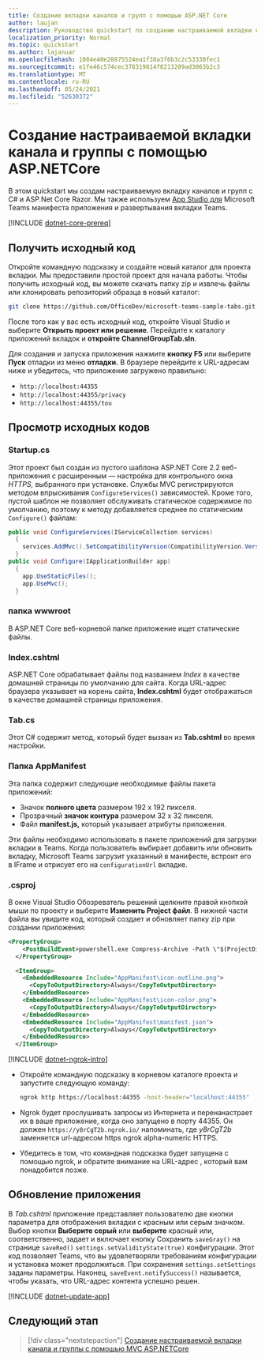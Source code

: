 ```yaml
---
title: Создание вкладки каналов и групп с помощью ASP.NET Core
author: laujan
description: Руководство quickstart по созданию настраиваемой вкладки канала и группы с ASP.NET Core.
localization_priority: Normal
ms.topic: quickstart
ms.author: lajanuar
ms.openlocfilehash: 1004e40e28875524ea1f38a3f6b3c2c53330fec1
ms.sourcegitcommit: e1fe46c574cec378319814f8213209ad3063b2c3
ms.translationtype: MT
ms.contentlocale: ru-RU
ms.lasthandoff: 05/24/2021
ms.locfileid: "52630372"
---
```

# <a name="create-a-custom-channel-and-group-tab-with-aspnetcore"></a>Создание настраиваемой вкладки канала и группы с помощью ASP.NETCore

В этом quickstart мы создам настраиваемую вкладку каналов и групп с C# и ASP.Net Core Razor. Мы также используем [App Studio для](~/concepts/build-and-test/app-studio-overview.md) Microsoft Teams манифеста приложения и развертывания вкладки Teams.

[!INCLUDE [dotnet-core-prereq](~/includes/tabs/dotnet-core-prereq.md)]

## <a name="get-the-source-code"></a>Получить исходный код

Откройте командную подсказку и создайте новый каталог для проекта вкладки. Мы предоставили простой проект для начала работы. Чтобы получить исходный код, вы можете скачать папку zip и извлечь файлы или клонировать репозиторий образца в новый каталог:

```bash
git clone https://github.com/OfficeDev/microsoft-teams-sample-tabs.git
```

После того как у вас есть исходный код, откройте Visual Studio и выберите **Открыть проект или решение**. Перейдите к каталогу приложений вкладок и **откройте ChannelGroupTab.sln**.

Для создания и запуска приложения нажмите **кнопку F5** или выберите **Пуск** отладки из меню **отладки.** В браузере перейдите к URL-адресам ниже и убедитесь, что приложение загружено правильно:

- `http://localhost:44355`
- `http://localhost:44355/privacy`
- `http://localhost:44355/tou`

## <a name="review-the-source-code"></a>Просмотр исходных кодов

### <a name="startupcs"></a>Startup.cs

Этот проект был создан из пустого шаблона ASP.NET Core 2.2 веб-приложения с расширенным — настройка для контрольного окна *HTTPS,* выбранного при установке. Службы MVC регистрируются методом впрыскивания `ConfigureServices()` зависимостей. Кроме того, пустой шаблон не позволяет обслуживать статическое содержимое по умолчанию, поэтому к методу добавляется среднее по статическим `Configure()` файлам:

```csharp
public void ConfigureServices(IServiceCollection services)
  {
    services.AddMvc().SetCompatibilityVersion(CompatibilityVersion.Version_2_2);
  }
public void Configure(IApplicationBuilder app)
  {
    app.UseStaticFiles();
    app.UseMvc();
  }
```

### <a name="wwwroot-folder"></a>папка wwwroot

В ASP.NET Core веб-корневой папке приложение ищет статические файлы.

### <a name="indexcshtml"></a>Index.cshtml

ASP.NET Core обрабатывает файлы под названием *Index* в качестве домашней страницы по умолчанию для сайта. Когда URL-адрес браузера указывает на корень сайта, **Index.cshtml** будет отображаться в качестве домашней страницы приложения.

### <a name="tabcs"></a>Tab.cs

Этот C# содержит метод, который будет вызван из **Tab.cshtml** во время настройки.

### <a name="appmanifest-folder"></a>Папка AppManifest

Эта папка содержит следующие необходимые файлы пакета приложений:

- Значок **полного цвета** размером 192 x 192 пикселя.
- Прозрачный **значок контура** размером 32 x 32 пикселя.
- Файл **manifest.js,** который указывает атрибуты приложения.

Эти файлы необходимо использовать в пакете приложений для загрузки вкладки в Teams. Когда пользователь выбирает добавить или обновить вкладку, Microsoft Teams загрузит указанный в манифесте, встроит его в IFrame и отрисует его на `configurationUrl` вкладке.

### <a name="csproj"></a>.csproj

В окне Visual Studio Обозреватель решений щелкните правой кнопкой мыши по проекту и выберите **Изменить Project файл**. В нижней части файла вы увидите код, который создает и обновляет папку zip при создании приложения:

```xml
<PropertyGroup>
    <PostBuildEvent>powershell.exe Compress-Archive -Path \"$(ProjectDir)AppManifest\*\" -DestinationPath \"$(TargetDir)tab.zip\" -Force</PostBuildEvent>
  </PropertyGroup>

  <ItemGroup>
    <EmbeddedResource Include="AppManifest\icon-outline.png">
      <CopyToOutputDirectory>Always</CopyToOutputDirectory>
    </EmbeddedResource>
    <EmbeddedResource Include="AppManifest\icon-color.png">
      <CopyToOutputDirectory>Always</CopyToOutputDirectory>
    </EmbeddedResource>
    <EmbeddedResource Include="AppManifest\manifest.json">
      <CopyToOutputDirectory>Always</CopyToOutputDirectory>
    </EmbeddedResource>
  </ItemGroup>
```

[!INCLUDE [dotnet-ngrok-intro](~/includes/tabs/dotnet-ngrok-intro.md)]

- Откройте командную подсказку в корневом каталоге проекта и запустите следующую команду:

    ```bash
    ngrok http https://localhost:44355 -host-header="localhost:44355"
    ```

- Ngrok будет прослушивать запросы из Интернета и перенанастрает их в ваше приложение, когда оно запущено в порту 44355. Он должен `https://y8rCgT2b.ngrok.io/` напоминать, где *y8rCgT2b* заменяется url-адресом https ngrok alpha-numeric HTTPS.

- Убедитесь в том, что командная подсказка будет запущена с помощью ngrok, и обратите внимание на URL-адрес , который вам понадобится позже.

## <a name="update-your-application"></a>Обновление приложения

В *Tab.cshtml* приложение представляет пользователю две кнопки параметра для отображения вкладки с красным или серым значком. Выбор кнопки **Выберите серый** или **выберите** красный или, соответственно, задает и включает кнопку Сохранить `saveGray()` на странице `saveRed()` `settings.setValidityState(true)` конфигурации.  Этот код позволяет Teams, что вы удовлетворяли требованиям конфигурации и установка может продолжиться. При сохранения `settings.setSettings` заданы параметры. Наконец, `saveEvent.notifySuccess()` называется, чтобы указать, что URL-адрес контента успешно решен.

[!INCLUDE [dotnet-update-app](~/includes/tabs/dotnet-update-chan-grp-app.md)]

## <a name="next-step"></a>Следующий этап

> [!div class="nextstepaction"]
> [Создание настраиваемой вкладки канала и группы с помощью MVC ASP.NETCore](~/tabs/quickstarts/create-channel-group-tab-dotnet-core-mvc.md)
